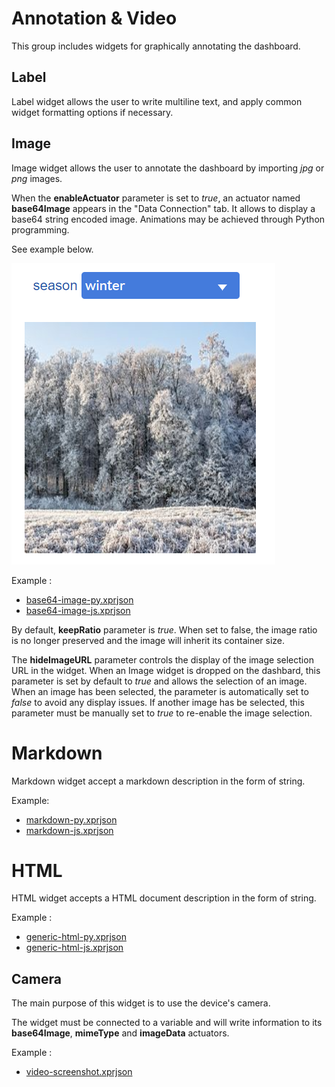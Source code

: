 ﻿# Annotation & Video

This group includes widgets for graphically annotating the dashboard.

## Label

Label widget allows the user to write multiline text, and apply common widget formatting options if necessary.

## Image

Image widget allows the user to annotate the dashboard by importing *jpg* or *png* images.

When the **enableActuator** parameter is set to *true*, an actuator named **base64Image** appears in the "Data Connection" tab. It allows to display a base64 string encoded image. Animations may be achieved through Python programming.

See example below.

![base64 Image](annotation/base64-image.png)

Example :

* [base64-image-py.xprjson](/wdg/annotation/base64-image-py.xprjson)
* [base64-image-js.xprjson](/wdg/annotation/base64-image-js.xprjson)

By default, **keepRatio** parameter is *true*. When set to false, the image ratio is no longer preserved and the image will inherit its container size.

The **hideImageURL** parameter controls the display of the image selection URL in the widget. When an Image widget is dropped on the dashbard, this parameter is set by default to *true* and allows the selection of an image. When an image has been selected, the parameter is automatically set to *false* to avoid any display issues. If another image has be selected, this parameter must be manually set to *true* to re-enable the image selection.

# Markdown

Markdown widget accept a markdown description in the form of string.

Example:

* [markdown-py.xprjson](/wdg/annotation/markdown-py.xprjson)
* [markdown-js.xprjson](/wdg/annotation/markdown-js.xprjson)

# HTML

HTML widget accepts a HTML document description in the form of string.

Example :

* [generic-html-py.xprjson](/wdg/annotation/generic-html-py.xprjson)
* [generic-html-js.xprjson](/wdg/annotation/generic-html-js.xprjson)

## Camera

The main purpose of this widget  is to use the device's camera.

The widget must be connected to a variable and will write information to its **base64Image**, **mimeType** and **imageData** actuators.

Example :

* [video-screenshot.xprjson](/wdg/annotation/video-screenshot.xprjson) 
